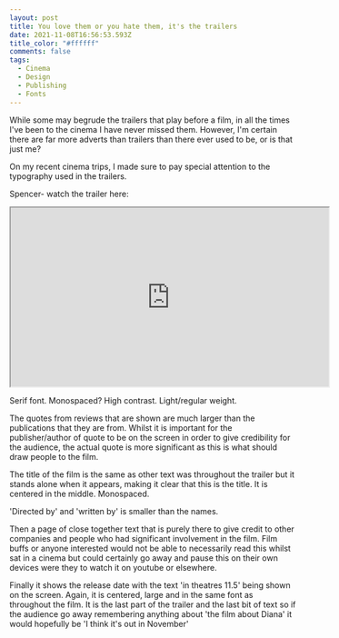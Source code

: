 ```yaml
---
layout: post
title: You love them or you hate them, it's the trailers
date: 2021-11-08T16:56:53.593Z
title_color: "#ffffff"
comments: false
tags:
  - Cinema
  - Design
  - Publishing
  - Fonts
---
```

While some may begrude the trailers that play before a film, in all the times I've been to the cinema I have never missed them. However, I'm certain there are far more adverts than trailers than there ever used to be, or is that just me?

On my recent cinema trips, I made sure to pay special attention to the typography used in the trailers.

Spencer- watch the trailer here: 

<div class="video-box"><iframe width="560" height="315" src="https://www.youtube.com/embed/https://www.youtube.com/watch?v=20BIS4YxP5Q?rel=0" allow="accelerometer; autoplay; encrypted-media; gyroscope; picture-in-picture" allowfullscreen></iframe></div>

Serif font. Monospaced? High contrast. Light/regular weight.

The quotes from reviews that are shown are much larger than the publications that they are from. Whilst it is important for the publisher/author of quote to be on the screen in order to give credibility for the audience, the actual quote is more significant as this is what should draw people to the film.

The title of the film is the same as other text was throughout the trailer but it stands alone when it appears, making it clear that this is the title. It is centered in the middle. Monospaced. 

'Directed by' and 'written by' is smaller than the names. 

Then a page of close together text that is purely there to give credit to other companies and people who had significant involvement in the film. Film buffs or anyone interested would not be able to necessarily read this whilst sat in a cinema but could certainly go away and pause this on their own devices were they to watch it on youtube or elsewhere.

Finally it shows the release date with the text 'in theatres 11.5' being shown on the screen. Again, it is centered, large and in the same font as throughout the film. It is the last part of the trailer and the last bit of text so if the audience go away remembering anything about 'the film about Diana' it would hopefully be 'I think it's out in November'